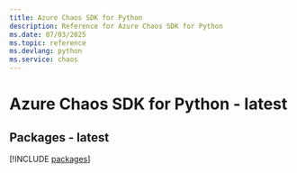 ```yaml
---
title: Azure Chaos SDK for Python
description: Reference for Azure Chaos SDK for Python
ms.date: 07/03/2025
ms.topic: reference
ms.devlang: python
ms.service: chaos
---
```

# Azure Chaos SDK for Python - latest
## Packages - latest
[!INCLUDE [packages](chaos-index.md)]